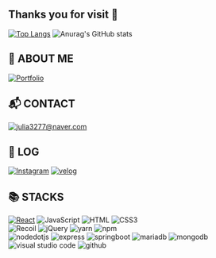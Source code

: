 ## Thanks you for visit 👋
[![Top Langs](https://github-readme-stats.vercel.app/api/top-langs/?username=zeonzeon-e&layout=compact)](https://github.com/zeonzeon-e/github-readme-stats)
![Anurag's GitHub stats](https://github-readme-stats.vercel.app/api?username=zeonzeon-e&show_icons=true&theme=shadow_blue&card_width=200&hide_title=true)

## :floppy_disk: ABOUT ME
<a href = ""><img alt="Portfolio" src ="https://img.shields.io/badge/Portfolio-000000.svg?&style=for-the-badge&logo=notion&logoColor=white" /></a>

## :mailbox_with_mail: CONTACT
<a href = ""><img alt="julia3277@naver.com" src ="https://img.shields.io/badge/julia3277@naver.com-399EE5.svg?&style=for-the-badge&logo=naver&logoColor=white" /></a>


## :speech_balloon: LOG
<a href = "https://www.instagram.com/ezh._.713/"> <img alt="Instagram" src ="https://img.shields.io/badge/Instagram-E4405F.svg?&style=for-the-badge&logo=Instagram&logoColor=white"/></a>
<a href = "https://velog.io/@zeonzeon-e/posts"> <img alt="velog" src ="https://img.shields.io/badge/velog-20C997.svg?&style=for-the-badge&logo=velog&logoColor=white"/></a>

## :books: STACKS
<a href = ""><img alt="React" src ="https://img.shields.io/badge/React-61DAFB.svg?&style=for-the-badge&logo=react&logoColor=black"/></a>
<img alt="JavaScript" src ="https://img.shields.io/badge/JavaScript-F7DF1E.svg?&style=for-the-badge&logo=JavaScript&logoColor=black"/>
<img alt="HTML" src ="https://img.shields.io/badge/HTML5-E34F26.svg?&style=for-the-badge&logo=HTML5&logoColor=white"/>
<img alt="CSS3" src ="https://img.shields.io/badge/CSS3-1572B6.svg?&style=for-the-badge&logo=CSS3&logoColor=white"/>
<br>
<img alt="Recoil" src ="https://img.shields.io/badge/Recoil-3578E5.svg?&style=for-the-badge&logo=Recoil&logoColor=white"/>
<img alt="jQuery" src ="https://img.shields.io/badge/jQuery-0769AD.svg?&style=for-the-badge&logo=jQuery&logoColor=white"/>
<img alt="yarn" src ="https://img.shields.io/badge/yarn-2C8EBB.svg?&style=for-the-badge&logo=yarn&logoColor=white"/>
<img alt="npm" src ="https://img.shields.io/badge/npm-CB3837.svg?&style=for-the-badge&logo=npm&logoColor=white"/>
<br>
<img alt="nodedotjs" src ="https://img.shields.io/badge/nodedotjs-339933.svg?&style=for-the-badge&logo=nodedotjs&logoColor=white"/>
<img alt="express" src ="https://img.shields.io/badge/express-000000.svg?&style=for-the-badge&logo=express&logoColor=white"/>
<img alt="springboot" src ="https://img.shields.io/badge/springboot-6DB33F.svg?&style=for-the-badge&logo=springboot&logoColor=white"/>
<img alt="mariadb" src ="https://img.shields.io/badge/mariadb-003545.svg?&style=for-the-badge&logo=mariadb&logoColor=white"/>
<img alt="mongodb" src ="https://img.shields.io/badge/mongodb-47A248.svg?&style=for-the-badge&logo=mongodb&logoColor=white"/>
<br>
<img alt="visual studio code" src ="https://img.shields.io/badge/visual%20studio%20code-007ACC.svg?&style=for-the-badge&logo=visualstudiocode&logoColor=white"/>
<img alt="github" src ="https://img.shields.io/badge/github-181717.svg?&style=for-the-badge&logo=github&logoColor=white"/>

